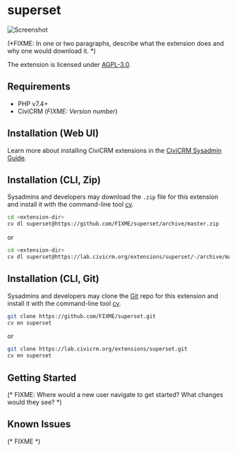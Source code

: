 # superset

![Screenshot](/images/screenshot.png)

(*FIXME: In one or two paragraphs, describe what the extension does and why one would download it. *)

The extension is licensed under [AGPL-3.0](LICENSE.txt).

## Requirements

* PHP v7.4+
* CiviCRM (*FIXME: Version number*)

## Installation (Web UI)

Learn more about installing CiviCRM extensions in the [CiviCRM Sysadmin Guide](https://docs.civicrm.org/sysadmin/en/latest/customize/extensions/).

## Installation (CLI, Zip)

Sysadmins and developers may download the `.zip` file for this extension and
install it with the command-line tool [cv](https://github.com/civicrm/cv).

```bash
cd <extension-dir>
cv dl superset@https://github.com/FIXME/superset/archive/master.zip
```
or
```bash
cd <extension-dir>
cv dl superset@https://lab.civicrm.org/extensions/superset/-/archive/main/superset-main.zip
```

## Installation (CLI, Git)

Sysadmins and developers may clone the [Git](https://en.wikipedia.org/wiki/Git) repo for this extension and
install it with the command-line tool [cv](https://github.com/civicrm/cv).

```bash
git clone https://github.com/FIXME/superset.git
cv en superset
```
or
```bash
git clone https://lab.civicrm.org/extensions/superset.git
cv en superset
```

## Getting Started

(* FIXME: Where would a new user navigate to get started? What changes would they see? *)

## Known Issues

(* FIXME *)
